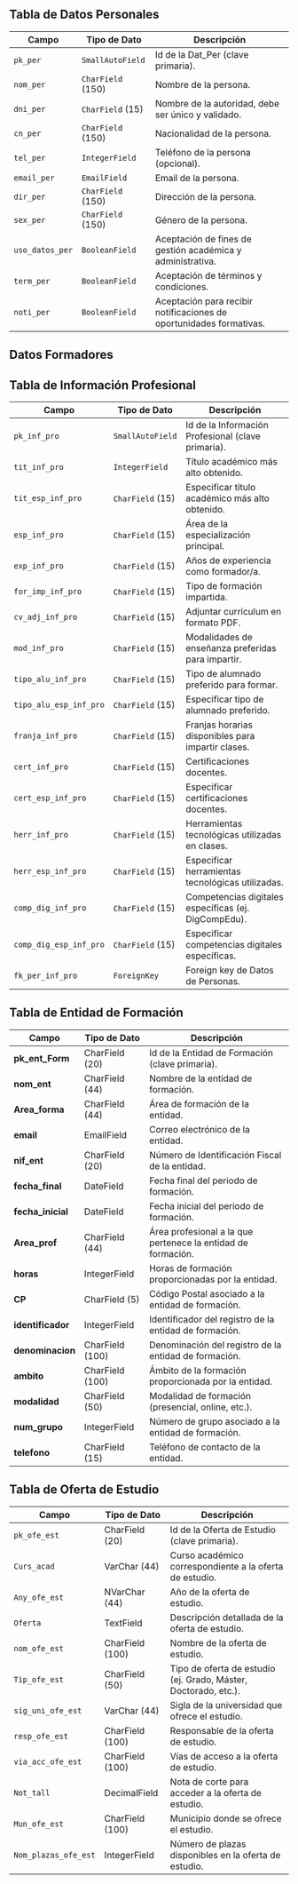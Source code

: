 
## Tabla de Datos Personales

| Campo            | Tipo de Dato        | Descripción                                                                                 |
|------------------|---------------------|---------------------------------------------------------------------------------------------|
| `pk_per`         | `SmallAutoField`    | Id de la Dat_Per (clave primaria).                                                          |
| `nom_per`        | `CharField` (150)   | Nombre de la persona.                                                                       |
| `dni_per`        | `CharField` (15)    | Nombre de la autoridad, debe ser único y validado.                                          |
| `cn_per`         | `CharField` (150)   | Nacionalidad de la persona.                                                                 |
| `tel_per`        | `IntegerField`      | Teléfono de la persona (opcional).                                                          |
| `email_per`      | `EmailField`        | Email de la persona.                                                                        |
| `dir_per`        | `CharField` (150)   | Dirección de la persona.                                                                    |
| `sex_per`        | `CharField` (150)   | Género de la persona.                                                                       |
| `uso_datos_per`  | `BooleanField`      | Aceptación de fines de gestión académica y administrativa.                                  |
| `term_per`       | `BooleanField`      | Aceptación de términos y condiciones.                                                       |
| `noti_per`       | `BooleanField`      | Aceptación para recibir notificaciones de oportunidades formativas.                         |



## Datos Formadores
## Tabla de Información Profesional

| Campo                     | Tipo de Dato       | Descripción                                                                                     |
|---------------------------|--------------------|-------------------------------------------------------------------------------------------------|
| `pk_inf_pro`              | `SmallAutoField`   | Id de la Información Profesional (clave primaria).                                              |
| `tit_inf_pro`             | `IntegerField`     | Título académico más alto obtenido.                                                             |
| `tit_esp_inf_pro`         | `CharField` (15)   | Especificar título académico más alto obtenido.                                                 |
| `esp_inf_pro`             | `CharField` (15)   | Área de la especialización principal.                                                           |
| `exp_inf_pro`             | `CharField` (15)   | Años de experiencia como formador/a.                                                            |
| `for_imp_inf_pro`         | `CharField` (15)   | Tipo de formación impartida.                                                                    |
| `cv_adj_inf_pro`          | `CharField` (15)   | Adjuntar currículum en formato PDF.                                                             |
| `mod_inf_pro`             | `CharField` (15)   | Modalidades de enseñanza preferidas para impartir.                                              |
| `tipo_alu_inf_pro`        | `CharField` (15)   | Tipo de alumnado preferido para formar.                                                         |
| `tipo_alu_esp_inf_pro`    | `CharField` (15)   | Especificar tipo de alumnado preferido.                                                         |
| `franja_inf_pro`          | `CharField` (15)   | Franjas horarias disponibles para impartir clases.                                              |
| `cert_inf_pro`            | `CharField` (15)   | Certificaciones docentes.                                                                       |
| `cert_esp_inf_pro`        | `CharField` (15)   | Especificar certificaciones docentes.                                                           |
| `herr_inf_pro`            | `CharField` (15)   | Herramientas tecnológicas utilizadas en clases.                                                 |
| `herr_esp_inf_pro`        | `CharField` (15)   | Especificar herramientas tecnológicas utilizadas.                                               |
| `comp_dig_inf_pro`        | `CharField` (15)   | Competencias digitales específicas (ej. DigCompEdu).                                            |
| `comp_dig_esp_inf_pro`    | `CharField` (15)   | Especificar competencias digitales específicas.                                                 |
| `fk_per_inf_pro`          | `ForeignKey`       | Foreign key de Datos de Personas.                                                               |


   ## Tabla de Entidad de Formación

| Campo                | Tipo de Dato      | Descripción                                                                              |
|----------------------|-------------------|------------------------------------------------------------------------------------------|
| **pk_ent_Form**        | CharField (20)  | Id de la Entidad de Formación (clave primaria). |
| **nom_ent**            | CharField (44)  | Nombre de la entidad de formación.                                                       |
| **Area_forma**         | CharField (44)  | Área de formación de la entidad.                                                         |
| **email**             | EmailField       | Correo electrónico de la entidad.                                                        |
| **nif_ent**            | CharField (20)  | Número de Identificación Fiscal de la entidad.                                           |
| **fecha_final**        | DateField       | Fecha final del periodo de formación.                                                    |
| **fecha_inicial**      | DateField       | Fecha inicial del periodo de formación.                                                  |
| **Area_prof**          | CharField (44)  | Área profesional a la que pertenece la entidad de formación.                             |
| **horas**              | IntegerField    | Horas de formación proporcionadas por la entidad.                                        |
| **CP**                 | CharField (5)   | Código Postal asociado a la entidad de formación.                                        |
| **identificador**      | IntegerField    | Identificador del registro de la entidad de formación.                                   |
| **denominacion**       | CharField (100) | Denominación del registro de la entidad de formación.                                    |
| **ambito**             | CharField (100) | Ámbito de la formación proporcionada por la entidad.                                     |
| **modalidad**          | CharField (50)  | Modalidad de formación (presencial, online, etc.).                                       |
| **num_grupo**          | IntegerField    | Número de grupo asociado a la entidad de formación.                                      |
| **telefono**           | CharField (15)  | Teléfono de contacto de la entidad.


## Tabla de Oferta de Estudio

| Campo               | Tipo de Dato      | Descripción                                                                                |
|---------------------|-------------------|--------------------------------------------------------------------------------------------|
| `pk_ofe_est`        | CharField (20)  | Id de la Oferta de Estudio (clave primaria).                                               |
| `Curs_acad`         | VarChar (44)    | Curso académico correspondiente a la oferta de estudio.                                    |
| `Any_ofe_est`       | NVarChar (44)   | Año de la oferta de estudio.                                                               |
| `Oferta`            | TextField       | Descripción detallada de la oferta de estudio.                                             |
| `nom_ofe_est`       | CharField (100) | Nombre de la oferta de estudio.                                                            |
| `Tip_ofe_est`       | CharField (50)  | Tipo de oferta de estudio (ej. Grado, Máster, Doctorado, etc.).                             |
| `sig_uni_ofe_est`   | VarChar (44)    | Sigla de la universidad que ofrece el estudio.                                             |
| `resp_ofe_est`      | CharField (100) | Responsable de la oferta de estudio.                                                       |
| `via_acc_ofe_est`   | CharField (100) | Vías de acceso a la oferta de estudio.                                                     |
| `Not_tall`          | DecimalField    | Nota de corte para acceder a la oferta de estudio.                                         |
| `Mun_ofe_est`       | CharField (100) | Municipio donde se ofrece el estudio.                                                      |
| `Nom_plazas_ofe_est`| IntegerField    | Número de plazas disponibles en la oferta de estudio.                                      |

